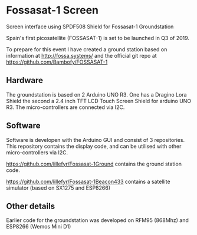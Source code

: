 # Fossasat-1 Screen
Screen interface using SPDF508 Shield for Fossasat-1 Groundstation

Spain's first picosatellite (FOSSASAT-1) is set to be launched in Q3 of 2019.

To prepare for this event I have created a ground station based on information at http://fossa.systems/ and the official git repo at https://github.com/Bambofy/FOSSASAT-1

## Hardware

The groundstation is based on 2 Arduino UNO R3. One has a Dragino Lora Shield the second a 2.4 inch TFT LCD Touch Screen Shield for arduino UNO R3.
The micro-controllers are connected via I2C.

## Software

Software is developen with the Arduino GUI and consist of 3 repositories.
This repository contains the display code, and can be utilised with other micro-controllers via I2C.

https://github.com/lillefyr/Fossasat-1Ground contains the ground station code.

https://github.com/lillefyr/Fossasat-1Beacon433 contains a satellite simulator (based on SX1275 and ESP8266)

## Other details

Earlier code for the groundstation was developed on RFM95 (868Mhz) and ESP8266 (Wemos Mini D1)
